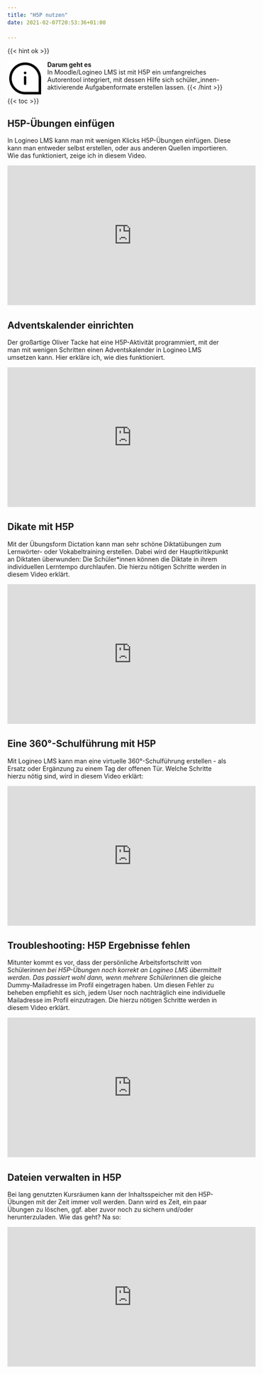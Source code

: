 ```yaml
---
title: "H5P nutzen"
date: 2021-02-07T20:53:36+01:00

---
```

{{< hint ok >}}

<img src="/images/noun_Info_817970.svg" height="80px"
     alt="info"
     style="float: left; margin-right: 10px;" />
**Darum geht es**\
 In Moodle/Logineo LMS ist mit H5P ein umfangreiches Autorentool integriert, mit dessen Hilfe sich schüler_innen-aktivierende Aufgabenformate erstellen lassen.
{{< /hint >}}





{{< toc >}}

## H5P-Übungen einfügen

In Logineo LMS kann man mit wenigen Klicks H5P-Übungen einfügen. Diese kann man entweder selbst erstellen, oder aus anderen Quellen importieren. Wie das funktioniert, zeige ich in diesem Video.

<iframe width="560" height="315" src="https://www.youtube-nocookie.com/embed/nUBhUAT7aic" frameborder="0" allow="accelerometer; autoplay; clipboard-write; encrypted-media; gyroscope; picture-in-picture" allowfullscreen></iframe>


## Adventskalender einrichten

Der großartige Oliver Tacke hat eine H5P-Aktivität programmiert, mit der man mit wenigen Schritten einen Adventskalender in Logineo LMS umsetzen kann. Hier erkläre ich, wie dies funktioniert.

<iframe width="560" height="315" src="https://www.youtube-nocookie.com/embed/vUNjaOYQOOE" frameborder="0" allow="accelerometer; autoplay; clipboard-write; encrypted-media; gyroscope; picture-in-picture" allowfullscreen></iframe>

## Dikate mit H5P

Mit der Übungsform Dictation kann man sehr schöne Diktatübungen zum Lernwörter- oder Vokabeltraining erstellen. Dabei wird der Hauptkritikpunkt an Diktaten überwunden: Die Schüler*innen können die Diktate in ihrem individuellen Lerntempo durchlaufen. Die hierzu nötigen Schritte werden in diesem Video erklärt.

<iframe width="560" height="315" src="https://www.youtube-nocookie.com/embed/UwokVCZZQ_M" frameborder="0" allow="accelerometer; autoplay; clipboard-write; encrypted-media; gyroscope; picture-in-picture" allowfullscreen></iframe>

## Eine 360°-Schulführung mit H5P

Mit Logineo LMS kann man eine virtuelle 360°-Schulführung erstellen - als Ersatz oder Ergänzung zu einem Tag der offenen Tür. Welche Schritte hierzu nötig sind, wird in diesem Video erklärt:

<iframe width="560" height="315" src="https://www.youtube-nocookie.com/embed/1yRPDbUMyI4" frameborder="0" allow="accelerometer; autoplay; clipboard-write; encrypted-media; gyroscope; picture-in-picture" allowfullscreen></iframe>

## Troubleshooting: H5P Ergebnisse fehlen
Mitunter kommt es vor, dass der persönliche Arbeitsfortschritt von Schüler*innen bei H5P-Übungen noch korrekt an Logineo LMS übermittelt werden. Das passiert wohl dann, wenn mehrere Schüler*innen die gleiche Dummy-Mailadresse im Profil eingetragen haben. Um diesen Fehler zu beheben empfiehlt es sich, jedem User noch nachträglich eine individuelle Mailadresse im Profil einzutragen.  Die hierzu nötigen Schritte werden in diesem Video erklärt.

<iframe width="560" height="315" src="https://www.youtube-nocookie.com/embed/U7cd5woKXXk" frameborder="0" allow="accelerometer; autoplay; clipboard-write; encrypted-media; gyroscope; picture-in-picture" allowfullscreen></iframe>


## Dateien verwalten in H5P

Bei lang genutzten Kursräumen kann der Inhaltsspeicher mit den H5P-Übungen mit der Zeit immer voll werden. Dann wird es Zeit, ein paar Übungen zu löschen, ggf. aber zuvor noch zu sichern und/oder herunterzuladen. Wie das geht? Na so:

<iframe width="560" height="315" src="https://www.youtube-nocookie.com/embed/EphPq_Ykltg" frameborder="0" allow="accelerometer; autoplay; clipboard-write; encrypted-media; gyroscope; picture-in-picture" allowfullscreen></iframe>
